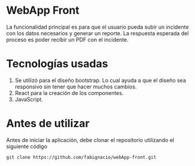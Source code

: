 # WebApp Front

La funcionalidad principal es para que el usuario pueda subir un incidente con los datos necesarios y generar un reporte. La respuesta esperada del proceso es poder recibir un PDF con el incidente.

# Tecnologías usadas

1. Se utilizó para el diseño bootstrap. Lo cual ayuda a que el diseño sea responsivo sin tener que hacer muchos cambios.
2. React para la creación de los componentes.
3. JavaScript.

# Antes de utilizar

Antes de iniciar la aplicación, debe clonar el repositorio utilizando el siguiente código

    git clone https://github.com/fabignacio/webApp-front.git
